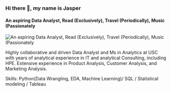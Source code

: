 ### Hi there 👋, my name is Jasper
#### An aspiring Data Analyst, Read (Exclusively), Travel (Periodically), Music (Passionately
![An aspiring Data Analyst, Read (Exclusively), Travel (Periodically), Music (Passionately](https://camo.githubusercontent.com/010fb325cf85fb9a6e2e97387f070bb96ccc7b0164819c8695e6f558bb69b38e/68747470733a2f2f63646e2e6170702e636f6d70656e6469756d2e636f6d2f75706c6f6164732f757365722f61376330383666372d396164622d346432632d393066612d6532363137376166383331372f63326465613866372d386332362d343464652d616535662d3564633031393438356338632f496d6167652f36303639316462633965376465373339306239336561353238343137373435392f646174615f616e616c79746963735f62616e6e65722e706e67)

Highly collaborative and driven Data Analyst and Ms in Analytics at USC with years of analytical experience in IT and analytical Consulting, including HPE. Extensive experience in Product Analysis, Customer Analysis, and Marketing Analysis.

Skills: Python(Data Wrangling, EDA, Machine Learning)/ SQL / Statistical modeling / Tableau




